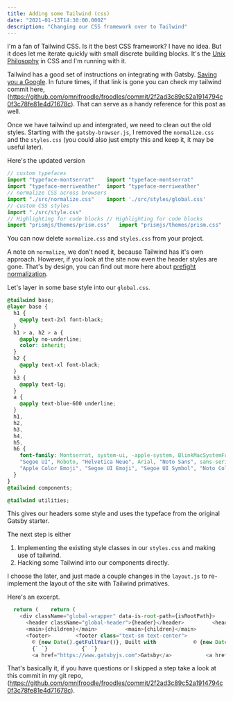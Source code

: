 ```yaml
---
title: Adding some Tailwind (css)
date: "2021-01-13T14:30:00.000Z"
description: "Changing our CSS framework over to Tailwind"
---
```


I'm a fan of Tailwind CSS.  Is it the best CSS framework? I have no idea. But it does let me iterate quickly with small discrete building blocks. It's the [Unix Philosophy](https://en.wikipedia.org/wiki/Unix_philosophy) in CSS and I'm running with it.

Tailwind has a good set of instructions on integrating with Gatsby.  [Saving you a Google](https://tailwindcss.com/docs/guides/gatsby). In future times, if that link is gone you can check my tailwind commit here, (https://github.com/omnifroodle/froodles/commit/2f2ad3c89c52a1914794c0f3c78fe81e4d71678c). That can serve as a handy reference for this post as well.

Once we have tailwind up and intergrated, we need to clean out the old styles.  Starting with the `gatsby-browser.js`, I removed the `normalize.css` and the `styles.css` (you could also just empty this and keep it, it may be useful later).

Here's the updated version

```js
// custom typefaces
import "typeface-montserrat"	import "typeface-montserrat"
import "typeface-merriweather"	import "typeface-merriweather"
// normalize CSS across browsers	
import "./src/normalize.css"	import './src/styles/global.css'
// custom CSS styles	
import "./src/style.css"	
// Highlighting for code blocks	// Highlighting for code blocks
import "prismjs/themes/prism.css"	import "prismjs/themes/prism.css"
```

You can now delete `normalize.css` and `styles.css` from your project.

A note on `normalize`, we don't need it, because Tailwind has it's own approach.  However, if you look at the site now even the header styles are gone.  That's by design, you can find out more here about [prefight normalization](https://tailwindcss.com/docs/preflight).

Let's layer in some base style into our `global.css`.

```css
@tailwind base;
@layer base {
  h1 {
    @apply text-2xl font-black;
  }
  h1 > a, h2 > a {
    @apply no-underline;
    color: inherit;
  }
  h2 {
    @apply text-xl font-black;
  }
  h3 {
    @apply text-lg;
  }
  a {
    @apply text-blue-600 underline;
  }
  h1,
  h2,
  h3,
  h4,
  h5,
  h6 {
    font-family: Montserrat, system-ui, -apple-system, BlinkMacSystemFont,
    "Segoe UI", Roboto, "Helvetica Neue", Arial, "Noto Sans", sans-serif,
    "Apple Color Emoji", "Segoe UI Emoji", "Segoe UI Symbol", "Noto Color Emoji";
  }
}
@tailwind components;

@tailwind utilities; 
```

This gives our headers some style and uses the typeface from the original Gatsby starter.

The next step is either 
1) Implementing the existing style classes in our `styles.css` and making use of tailwind.
1) Hacking some Tailwind into our components directly.

I choose the later, and just made a couple changes in the `layout.js` to re-implement the layout of the site with Tailwind primatives.

Here's an excerpt.
```js
  return (	  return (
    <div className="global-wrapper" data-is-root-path={isRootPath}>	    <div className="container mx-auto space-y-8" data-is-root-path={isRootPath}>
      <header className="global-header">{header}</header>	      <header className="global-header">{header}</header>
      <main>{children}</main>	      <main>{children}</main>
      <footer>	      <footer class="text-sm text-center">
        © {new Date().getFullYear()}, Built with	        © {new Date().getFullYear()}, Built with
        {` `}	        {` `}
        <a href="https://www.gatsbyjs.com">Gatsby</a>	        <a href="https://www.gatsbyjs.com">Gatsby</a>
```

That's basically it, if you have questions or I skipped a step take a look at this commit in my git repo, (https://github.com/omnifroodle/froodles/commit/2f2ad3c89c52a1914794c0f3c78fe81e4d71678c).